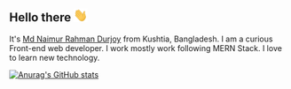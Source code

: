 ## Hello there <img src="https://raw.githubusercontent.com/ABSphreak/ABSphreak/master/gifs/Hi.gif" width="25px">

It's [Md Naimur Rahman Durjoy][website] from Kushtia, Bangladesh. I am a curious Front-end web developer. I work mostly work following MERN Stack.  I love to learn new technology.  

[![Anurag's GitHub stats](https://github-readme-stats.vercel.app/api?username=durjoybd14)](https://github.com/anuraghazra/github-readme-stats)

<!--
**durjoybd14/durjoybd14** is a ✨ _special_ ✨ repository because its `README.md` (this file) appears on your GitHub profile.

Here are some ideas to get you started:

- 🔭 I’m currently working on ...
- 🌱 I’m currently learning ...
- 👯 I’m looking to collaborate on ...
- 🤔 I’m looking for help with ...
- 💬 Ask me about ...
- 📫 How to reach me: ...
- 😄 Pronouns: ...
- ⚡ Fun fact: ...
-->

[website]: (https://durjoy-bd.web.app/)
